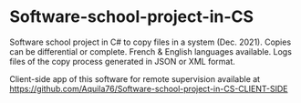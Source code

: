 # Software-school-project-in-CS
Software school project in C# to copy files in a system (Dec. 2021). Copies can be differential or complete. French & English languages available. Logs files of the copy process generated in JSON or XML format.

Client-side app of this software for remote supervision available at https://github.com/Aquila76/Software-school-project-in-CS-CLIENT-SIDE
